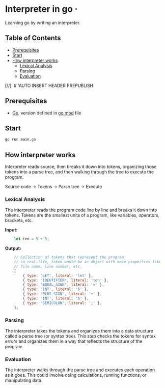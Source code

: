 # Interpreter in go &middot;

Learning go by writing an interpreter.

## Table of Contents

- [Prerequisites](#prerequisites)
- [Start](#start)
- [How interpreter works](#how-interpreter-works)
  - [Lexical Analysis](#lexical-analysis)
  - [Parsing](#parsing)
  - [Evaluation](#evaluation)

[//]: # 'AUTO INSERT HEADER PREPUBLISH

## Prerequisites

- [Go](https://golang.org/doc/install), version defined in [go.mod](go.mod) file

## Start

```sh
go run main.go
```

## How interpreter works

 Interpreter reads source, then breaks it down into tokens, organizing those
 tokens into a parse tree, and then walking through the tree to execute the
 program.

Source code -> Tokens -> Parse tree -> Execute

### Lexical Analysis

The interpreter reads the program code line by line and breaks it down into
tokens.
Tokens are the smallest units of a program, like variables, operators, brackets,
etc.

**Input:**

```js
    let ten = 5 + 5;
```

**Output:**

```js
    // Collection of tokens that represent the program.
    // in real-life, token would be an object with more properties like
    // file name, line number, etc.
    [
        { type: 'LET', literal: 'let' },
        { type: 'IDENTIFIER', literal: 'ten' },
        { type: 'EQUAL_SIGN', literal: '=' },
        { type: 'INT', literal: '5' },
        { type: 'PLUS_SIGN', literal: '+' },
        { type: 'INT', literal: '5' },
        { type: 'SEMICOLON', literal: ';' },
    ];
```

### Parsing

The interpreter takes the tokens and organizes them into a data structure called
a parse tree (or syntax tree). This step checks the tokens for syntax errors and
organizes them in a way that reflects the structure of the program.

### Evaluation

The interpreter walks through the parse tree and executes each operation as it
goes. This could involve doing calculations, running functions, or manipulating
data.
